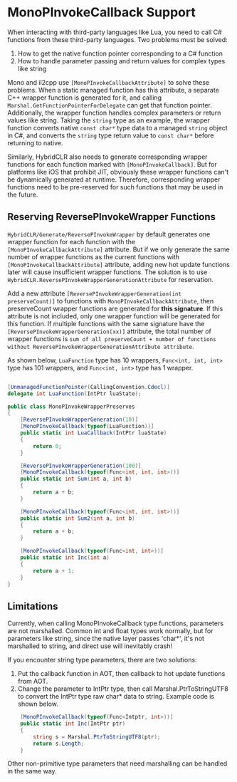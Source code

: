 # MonoPInvokeCallback Support

When interacting with third-party languages like Lua, you need to call C# functions from these third-party languages. Two problems must be solved:

1. How to get the native function pointer corresponding to a C# function
2. How to handle parameter passing and return values for complex types like string

Mono and il2cpp use `[MonoPInvokeCallbackAttribute]` to solve these problems. When a static managed function has this attribute, a separate C++ wrapper function is generated for it,
and calling `Marshal.GetFunctionPointerForDelegate` can get that function pointer. Additionally, the wrapper function handles complex parameters or return values like string. Taking the `string`
type as an example, the wrapper function converts native `const char*` type data to a managed `string` object in C#, and converts the `string` type return value to `const char*` before returning to native.

Similarly, HybridCLR also needs to generate corresponding wrapper functions for each function marked with `[MonoPInvokeCallback]`. But for platforms like iOS that prohibit JIT, obviously these wrapper functions can't be dynamically generated at runtime. Therefore, corresponding wrapper functions need to be pre-reserved for such functions that may be used in the future.

## Reserving ReversePInvokeWrapper Functions

`HybridCLR/Generate/ReversePInvokeWrapper` by default generates one wrapper function for each function with the `[MonoPInvokeCallbackAttribute]` attribute.
But if we only generate the same number of wrapper functions as the current functions with `[MonoPInvokeCallbackAttribute]` attribute, adding new hot update functions later
will cause insufficient wrapper functions. The solution is to use `HybridCLR.ReversePInvokeWrapperGenerationAttribute` for reservation.

Add a new attribute `[ReversePInvokeWrapperGeneration(int preserveCount)]` to functions with `MonoPInvokeCallbackAttribute`, then preserveCount wrapper functions are generated for **this signature**. If this attribute is not included, only one wrapper function will be generated for this function. If multiple functions with the same signature have the `[ReversePInvokeWrapperGeneration(xx)]` attribute, the total number of wrapper functions is `sum of all preserveCount + number of functions without ReversePInvokeWrapperGenerationAttribute attribute`.

As shown below, `LuaFunction` type has 10 wrappers, `Func<int, int, int>` type has 101 wrappers, and `Func<int, int>` type has 1 wrapper.

```csharp

[UnmanagedFunctionPointer(CallingConvention.Cdecl)]
delegate int LuaFunction(IntPtr luaState);

public class MonoPInvokeWrapperPreserves
{
    [ReversePInvokeWrapperGeneration(10)]
    [MonoPInvokeCallback(typeof(LuaFunction))]
    public static int LuaCallback(IntPtr luaState)
    {
        return 0;
    }

    [ReversePInvokeWrapperGeneration(100)]
    [MonoPInvokeCallback(typeof(Func<int, int, int>))]
    public static int Sum(int a, int b)
    {
        return a + b;
    }

    [MonoPInvokeCallback(typeof(Func<int, int, int>))]
    public static int Sum2(int a, int b)
    {
        return a + b;
    }

    [MonoPInvokeCallback(typeof(Func<int, int>))]
    public static int Inc(int a)
    {
        return a + 1;
    }
}

```

## Limitations

Currently, when calling MonoPInvokeCallback type functions, parameters are not marshalled. Common int and float types work normally, but for parameters like string, since the native layer passes 'char*', it's not marshalled to string, and direct use will inevitably crash!

If you encounter string type parameters, there are two solutions:

1. Put the callback function in AOT, then callback to hot update functions from AOT.
2. Change the parameter to IntPtr type, then call Marshal.PtrToStringUTF8 to convert the IntPtr type raw char* data to string. Example code is shown below.

```csharp
    [MonoPInvokeCallback(typeof(Func<Intptr, int>))]
    public static int Inc(IntPtr ptr)
    {
        string s = Marshal.PtrToStringUTF8(ptr);
        return s.Length;
    }

```

Other non-primitive type parameters that need marshalling can be handled in the same way.
